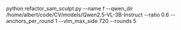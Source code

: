 python refactor_sam_sculpt.py --name f --qwen_dir /home/albert/code/CV/models/Qwen2.5-VL-3B-Instruct --ratio 0.6 --anchors_per_round 1 --vlm_max_side 720 --rounds 5
